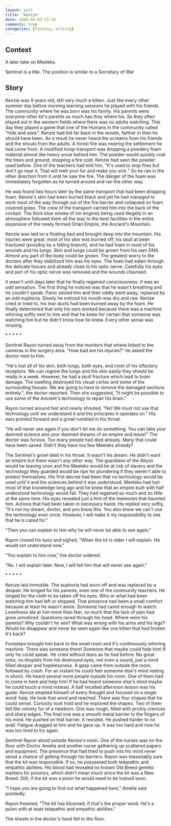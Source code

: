 ```yaml
---
layout: post
title: 'Kenize'
date: 2008-05-03 23:10
comments: true
categories: [fantasy, writing]
---
```

## Context
A later take on Meeleks.

Sentinel is a title. The position is similar to a Secretary of War

## Story
Kenzie was  9 years old, still very much a kitten. Just like every other summer day before morning learning sessions he played with his friends. The community where he was born was his family. His parents were everyone other kit's parents as much has they where his. So they often played out in the western fields where there was no adults watching. This day they played a game that one of the Humans in the community called "hide and seek". Kenzie had hid far back in the woods, farther in than he should have been. As a result he never heard the screams from his friends and the shouts from the adults. A forest fire was nearing the settlement he had come from. A modified troop transport was dropping a powdery foam material almost like heavy snow behind him. The powder would quickly coat the trees and ground, stopping a fire cold. Kenzie had seen the powder used before. One of the teachers had told him, "It's used to stop fires but don't go near it. That will melt your fur and make you sick " So he ran in the other direction from it until he saw the fire. The danger of the foam was immediately forgotten as he turned around and ran the other way. 

He was found two hours later by the same transport that had been dropping foam. Kenzie's skin had been burned black and yet he had managed to work most of the way through out of the fire barrier and collapsed on foam covered grass. The crew of the transport carried him into the back of the cockpit. The thick blue smoke of ion engines being used illegally in an atmosphere followed them all the way to the best facilities in the entire expansive of the newly formed Orlan Empire, the Ancient's Mountain.

Kenzie was laid on a floating bed and brought deep into the mountain. His injuries were great, most of his skin was burned off, his skull at been fractured (possibly by a falling branch), and he had foam in most of his wounds and his lungs. Skin and lungs could be grown from his own DNA. Almost any part of the body could be grown. The greatest worry to the doctors after they stabilized him was his eyes. The foam had eaten through the delicate tissues and already close to his optic nerve. Carefully his eyes and part of his optic nerve was removed and the wounds cleansed.

It wasn't until days later that he finally regained consciousness. It was an odd sensation. The first thing he noticed was that he wasn't breathing and he couldn't speak. Panic seized him and then oddly went away, replaced by an odd euphoria. Slowly he noticed his mouth was dry and raw. Kenize cried or tried to, his tear ducts had been burned away by the foam. He finally determined that only his ears worked because there was a machine whirring softly next to him and that he knew for certain that someone was watching him but he didn't know how he knew. Every other sense was missing.

\* * * * * 

Sentinel Rayon turned away from the monitors that where linked to the cameras in the surgery area. "How bad are his injuries?" he asked the doctor next to him. 

"He's lost all of his skin, both lungs, both eyes, and most of his olfactory receptors. We can regrow the lungs and the skin easily they should be ready in a week. However, he had a skull fracture which lead to brain damage. The swelling destroyed his visual cortex and some of the surrounding tissues. We are going to have to remove the damaged sections entirely.", the doctor reported. Then she suggested, "It might be possible to use some of the Ancient's technology to repair his brain."

Rayon turned around fast and nearly shouted, "No! We must not use that technology until we understand it and the principles it operates on." His ears pointed forward and a growl rumbled in his throat. 

"He will never see again if you don't let me do something. You can take your damned science and your damned dreams of an empire and leave!" The doctor was furious. Too many people had died already. Many that could have been saved. Didn't they have too few Meeleks already?

The Sentinel's growl died in his throat. It wasn't his dream. He didn't want an empire but there wasn't any other way. The guardians of the Abyss would be leaving soon and the Meeleks would be at risk of slavery and the technology they guarded would be ripe for plundering if they weren't able to protect themselves. His first decree had been that no technology would be used until it and the sciences behind it was understood. Meeleks had lost most of that knowledge long ago and he knew that an empire built with half understood technology would fall. They had regained so much and so little at the same time. His eyes revealed just a hint of the memories that haunted him. Actions that had been taken in necessary haste. He replied very softly, "It's not my dream, doctor, and you know this. You also know we can't use the technology even once. However, I will make it my responsibility to see that he is cared for."

"Then you can explain to him why he will never be able to see again."

Rayon closed his eyes and sighed, "When the kit is older I will explain. He would not understand now."

"You explain to him now," the doctor ordered. 

"No. I will explain later. Now, I will tell him that will never see again."

\* * * * * 

Kenize laid immobile. The euphoria had worn off and was replaced by a despair. He longed for his parents, even one of the community teachers. He longed for the cloth to be taken off his eyes. Who or what had been watching him had left or stopped. That presence had been a small comfort because at least he wasn't alone. Someone had cared enough to watch. Loneliness ate at him more than fear, so much that the lack of pain had gone unnoticed. Questions raced through his head. Where were his parents? Why couldn't he see? What was wrong with his arms and his legs? Would he disappear and never be seen again like one kitten that had broken it's back?

Footsteps brought him back to the small room and it's continuously whirring machine. There was someone there! Someone that maybe could help him! If only he could speak. He cried without tears as he had before. No great sobs, no droplets from his destroyed eyes, not even a sound, just a mind filled despair and hopelessness. A gasp came from outside the room, followed by crash. For an instant he could feel someone else's mind reeling in shock. He heard several more people outside his room. One of them had to come in here and help him! If he had heard someone else's mind maybe he could touch a mind instead. A half recalled afternoon lesson was his guide. Kenize emptied himself of every thought and focused on a single word: help. He took that word and reached. There was four shapes that he could sense. Curiosity took hold and he explored the shapes. Two of them felt like velvety fur of a newborn. One was rough, filled with prickly crevices and sharp edges. The final one was a smooth metal barrier to the fingers of his mind. He pushed on that barrier. It resisted. He pushed harder to no avail. Fatigue dragged at him and he gave up. It was too hard and now he was too tired to try again.

Sentinel Rayon stood outside Kenize's room. One of the nurses was on the floor with Doctor Amelia and another nurse gathering up scattered papers and equipment. The presence that had tried to push into his mind never stood a chance of getting through his barriers. Rayon was reasonably sure that the kit was responsible. If so, he possessed both telepathic and empathic abilities. His blood had revealed no known Old Breed genetic markers for psionics, which didn't mean much since the kit was a New Breed. Still, if the kit was a psion he would need to be trained soon. 

"I hope you are going to find out what happened here," Amelia said pointedly. 

Rayon frowned, "The kit has bloomed, if that's the proper word. He's a psion with at least telepathic and empathic abilities."

The sheets in the doctor's hand fell to the floor.